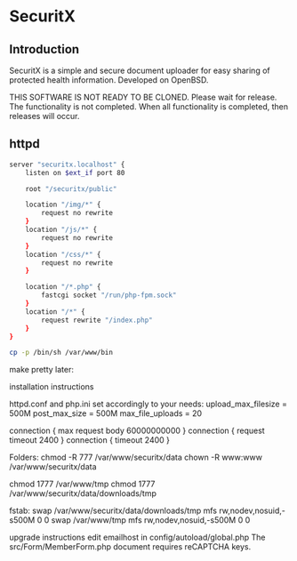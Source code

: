 # SecuritX

## Introduction
SecuritX is a simple and secure document uploader for easy sharing of protected
health information. Developed on OpenBSD.

THIS SOFTWARE IS NOT READY TO BE CLONED. Please wait for release. The
functionality is not completed. When all functionality is completed, then
releases will occur.

## httpd

```bash
server "securitx.localhost" {
	listen on $ext_if port 80

	root "/securitx/public"

	location "/img/*" {
		request no rewrite
	}
	location "/js/*" {
		request no rewrite
	}
	location "/css/*" {
		request no rewrite
	}

	location "/*.php" {
		fastcgi socket "/run/php-fpm.sock"
	}
	location "/*" {
		request rewrite "/index.php"
	}
}

cp -p /bin/sh /var/www/bin
```

make pretty later:

installation instructions

httpd.conf and php.ini set accordingly to your needs:
upload_max_filesize = 500M
post_max_size = 500M
max_file_uploads = 20

connection { max request body 60000000000 }
connection { request timeout 2400 }
connection { timeout 2400 }

Folders:
chmod -R 777 /var/www/securitx/data
chown -R www:www /var/www/securitx/data

chmod 1777 /var/www/tmp
chmod 1777 /var/www/securitx/data/downloads/tmp

fstab:
swap /var/www/securitx/data/downloads/tmp mfs rw,nodev,nosuid,-s500M 0 0
swap /var/www/tmp mfs rw,nodev,nosuid,-s500M 0 0

upgrade instructions
edit emailhost in config/autoload/global.php
The src/Form/MemberForm.php document requires reCAPTCHA keys.
